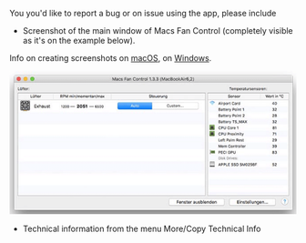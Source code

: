 You you'd like to report a bug or on issue using the app, please include

- Screenshot of the main window of Macs Fan Control (completely visible as it's on the example below).

Info on creating screenshots on [macOS](http://www.wikihow.com/Take-a-Screenshot-in-Mac-OS-X), on [Windows](http://www.wikihow.com/Take-a-Screenshot-in-Microsoft-Windows).

![screen_example](create_issue_screen.png)

- Technical information from the menu More/Copy Technical Info
